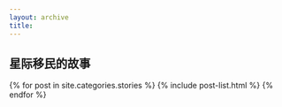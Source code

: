 ```yaml
---
layout: archive
title: 
---
```





## 星际移民的故事

<div class="tiles">
{% for post in site.categories.stories %}
	{% include post-list.html %}
{% endfor %}
</div><!-- /.tiles -->